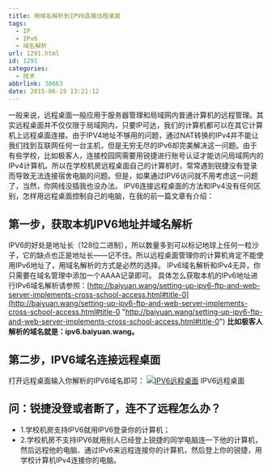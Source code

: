 ```yaml
---
title: 用域名解析到IPV6连接远程桌面
tags:
  - IP
  - IPv6
  - 域名解析
url: 1291.html
id: 1291
categories:
  - 技术
abbrlink: 30663
date: 2015-06-19 13:21:12
---
```


一般来说，远程桌面一般应用于服务器管理和局域网内普通计算机的远程管理。其实远程桌面并不仅仅限于局域网内，只要IP可达，我们的计算机都可以在其它计算机上远程桌面连接。由于IPV4地址不够用的问题，通过NAT转换的IPv4并不能让我们找到互联网任何一台主机，但是无穷无尽的IPv6却完美解决这一问题。由于有些学校，比如极客人，连接校园网需要用锐捷进行账号认证才能访问局域网内的IPv4计算机。所以在学校机房远程桌面自己的计算机时，常常遇到锐捷没有登录而导致无法连接宿舍电脑的问题。但是，如果通过IPV6访问就不用考虑这一问题了，当然，你网线没插我也没办法。 IPV6连接远程桌面的方法和IPv4没有任何区别，怎样用远程桌面控制自己的电脑，在我的前一篇文章有介绍：

第一步，获取本机IPV6地址并域名解析
-------------------

IPV6的好处是地址长（128位二进制），所以数量多到可以标记地球上任何一粒沙子，它的缺点也正是地址长——记不住。所以远程桌面管理你的计算机肯定不能使用IPv6地址了，用域名解析的方式是必然的选择。 IPv6域名解析和IPv4无异，你只需要在域名管理中添加一个AAAA记录即可。 具体怎么获取本机的IPv6地址进行IPv6域名解析请参照：[http://baiyuan.wang/setting-up-ipv6-ftp-and-web-server-implements-cross-school-access.html#title-0](http://baiyuan.wang/setting-up-ipv6-ftp-and-web-server-implements-cross-school-access.html#title-0 "http://baiyuan.wang/setting-up-ipv6-ftp-and-web-server-implements-cross-school-access.html#title-0") **比如极客人解析的域名就是：ipv6.baiyuan.wang。**

第二步，IPV6域名连接远程桌面
----------------

打开远程桌面输入你解析的IPV6域名即可： [![IPV6远程桌面](http://baiyuan.wang/wp-content/uploads/2015/06/baiyuan.wang_2015-06-19_13-15-33.jpg)](http://baiyuan.wang/wp-content/uploads/2015/06/baiyuan.wang_2015-06-19_13-15-33.jpg) IPV6远程桌面

问：锐捷没登或者断了，连不了远程怎么办？
--------------------

*   1.学校机房支持IPV6就用IPV6登录你的计算机；
*   2.学校机房不支持IPV6就用别人已经登上锐捷的同学电脑连一下他的计算机，然后远程他的电脑、通过IPv6来远程连接你的计算机，然后登上你的锐捷，用学校计算机IPv4连接你的电脑。